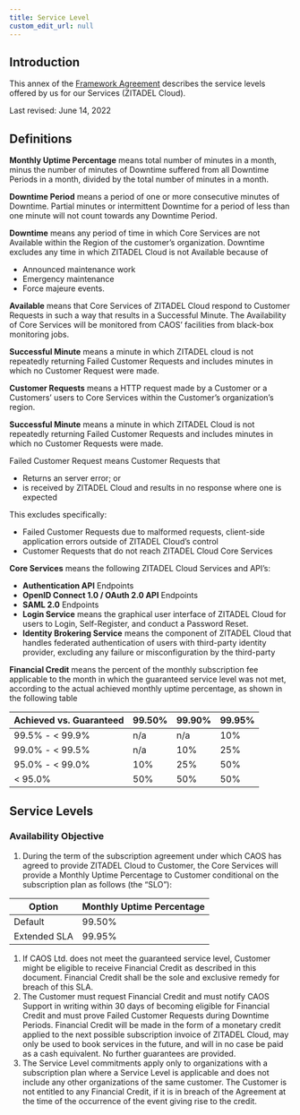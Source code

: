 ```yaml
---
title: Service Level
custom_edit_url: null
--- 
```


## Introduction

This annex of the [Framework Agreement](terms-of-service) describes the service levels offered by us for our Services (ZITADEL Cloud).

Last revised: June 14, 2022

## Definitions

**Monthly Uptime Percentage** means total number of minutes in a month, minus the number of minutes of Downtime suffered from all Downtime Periods in a month, divided by the total number of minutes in a month.

**Downtime Period** means a period of one or more consecutive minutes of Downtime. Partial minutes or intermittent Downtime for a period of less than one minute will not count towards any Downtime Period.

**Downtime** means any period of time in which Core Services are not Available within the Region of the customer’s organization. Downtime excludes any time in which ZITADEL Cloud is not Available because of

- Announced maintenance work
- Emergency maintenance
- Force majeure events.

**Available** means that Core Services of ZITADEL Cloud respond to Customer Requests in such a way that results in a Successful Minute. The Availability of Core Services will be monitored from CAOS’ facilities from black-box monitoring jobs.

**Successful Minute** means a minute in which ZITADEL cloud is not repeatedly returning Failed Customer Requests and includes minutes in which no Customer Request were made.

**Customer Requests** means a HTTP request made by a Customer or a Customers’ users to Core Services within the Customer’s organization’s region.

**Successful Minute** means a minute in which ZITADEL Cloud is not repeatedly returning Failed Customer Requests and includes minutes in which no Customer Requests were made.

Failed Customer Request means Customer Requests that

- Returns an server error; or
- is received by ZITADEL Cloud and results in no response where one is expected

This excludes specifically:

- Failed Customer Requests due to malformed requests, client-side application errors outside of ZITADEL Cloud’s control
- Customer Requests that do not reach ZITADEL Cloud Core Services

**Core Services** means the following ZITADEL Cloud Services and API’s:

- **Authentication API** Endpoints
- **OpenID Connect 1.0 / OAuth 2.0 API** Endpoints
- **SAML 2.0** Endpoints
- **Login Service** means the graphical user interface of ZITADEL Cloud for users to Login, Self-Register, and conduct a Password Reset.
- **Identity Brokering Service** means the component of ZITADEL Cloud that handles federated authentication of users with third-party identity provider, excluding any failure or misconfiguration by the third-party

**Financial Credit** means the percent of the monthly subscription fee applicable to the month in which the guaranteed service level was not met, according to the actual achieved monthly uptime percentage, as shown in the following table

Achieved vs.  Guaranteed| 99.50% | 99.90% | 99.95%
--- | --- | --- | ---
99.5% - < 99.9% | n/a | n/a | 10%
99.0% - < 99.5% | n/a | 10% | 25%
95.0% - < 99.0% | 10% | 25% | 50%
< 95.0% | 50% | 50% | 50%

## Service Levels

### Availability Objective

1. During the term of the subscription agreement under which CAOS has agreed to provide ZITADEL Cloud to Customer, the Core Services will provide a Monthly Uptime Percentage to Customer conditional on the subscription plan as follows (the “SLO”):

Option | Monthly Uptime Percentage
--- | ---
Default | 99.50%
Extended SLA | 99.95%

1. If CAOS Ltd. does not meet the guaranteed service level, Customer might be eligible to receive Financial Credit as described in this document. Financial Credit shall be the sole and exclusive remedy for breach of this SLA.
2. The Customer must request Financial Credit and must notify CAOS Support in writing within 30 days of becoming eligible for Financial Credit and must prove Failed Customer Requests during Downtime Periods. Financial Credit will be made in the form of a monetary credit applied to the next possible subscription invoice of ZITADEL Cloud,  may only be used to book services in the future, and will in no case be paid as a cash equivalent. No further guarantees are provided.
3. The Service Level commitments apply only to organizations with a subscription plan where a Service Level is applicable and does not include any other organizations of the same customer. The Customer is not entitled to any Financial Credit, if it is in breach of the Agreement at the time of the occurrence of the event giving rise to the credit.
